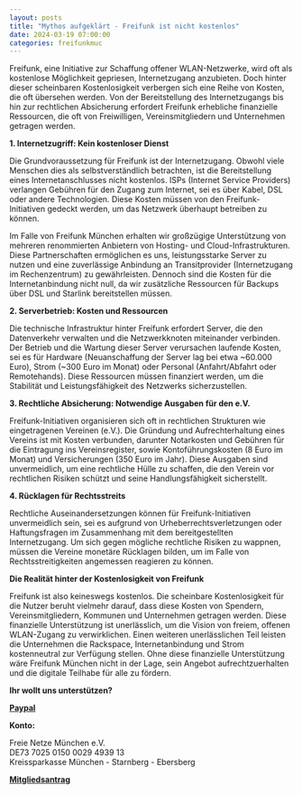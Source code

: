 ```yaml
---
layout: posts
title: "Mythos aufgeklärt - Freifunk ist nicht kostenlos"
date: 2024-03-19 07:00:00
categories: freifunkmuc
---
```


Freifunk, eine Initiative zur Schaffung offener WLAN-Netzwerke, wird oft als kostenlose Möglichkeit gepriesen, Internetzugang anzubieten. Doch hinter dieser scheinbaren Kostenlosigkeit verbergen sich eine Reihe von Kosten, die oft übersehen werden. Von der Bereitstellung des Internetzugangs bis hin zur rechtlichen Absicherung erfordert Freifunk erhebliche finanzielle Ressourcen, die oft von Freiwilligen, Vereinsmitgliedern und Unternehmen getragen werden.

**1. Internetzugriff: Kein kostenloser Dienst**

Die Grundvoraussetzung für Freifunk ist der Internetzugang. Obwohl viele Menschen dies als selbstverständlich betrachten, ist die Bereitstellung eines Internetanschlusses nicht kostenlos. ISPs (Internet Service Providers) verlangen Gebühren für den Zugang zum Internet, sei es über Kabel, DSL oder andere Technologien. Diese Kosten müssen von den Freifunk-Initiativen gedeckt werden, um das Netzwerk überhaupt betreiben zu können.

Im Falle von Freifunk München erhalten wir großzügige Unterstützung von mehreren renommierten Anbietern von Hosting- und Cloud-Infrastrukturen. Diese Partnerschaften ermöglichen es uns, leistungsstarke Server zu nutzen und eine zuverlässige Anbindung an Transitprovider (Internetzugang im Rechenzentrum) zu gewährleisten. Dennoch sind die Kosten für die Internetanbindung nicht null, da wir zusätzliche Ressourcen für Backups über DSL und Starlink bereitstellen müssen.

**2. Serverbetrieb: Kosten und Ressourcen**

Die technische Infrastruktur hinter Freifunk erfordert Server, die den Datenverkehr verwalten und die Netzwerkknoten miteinander verbinden. Der Betrieb und die Wartung dieser Server verursachen laufende Kosten, sei es für Hardware (Neuanschaffung der Server lag bei etwa ~60.000 Euro), Strom (~300 Euro im Monat) oder Personal (Anfahrt/Abfahrt oder Remotehands). Diese Ressourcen müssen finanziert werden, um die Stabilität und Leistungsfähigkeit des Netzwerks sicherzustellen.

**3. Rechtliche Absicherung: Notwendige Ausgaben für den e.V.**

Freifunk-Initiativen organisieren sich oft in rechtlichen Strukturen wie eingetragenen Vereinen (e.V.). Die Gründung und Aufrechterhaltung eines Vereins ist mit Kosten verbunden, darunter Notarkosten und Gebühren für die Eintragung ins Vereinsregister, sowie Kontoführungskosten (8 Euro im Monat) und Versicherungen (350 Euro im Jahr). Diese Ausgaben sind unvermeidlich, um eine rechtliche Hülle zu schaffen, die den Verein vor rechtlichen Risiken schützt und seine Handlungsfähigkeit sicherstellt.

**4. Rücklagen für Rechtsstreits**

Rechtliche Auseinandersetzungen können für Freifunk-Initiativen unvermeidlich sein, sei es aufgrund von Urheberrechtsverletzungen oder Haftungsfragen im Zusammenhang mit dem bereitgestellten Internetzugang. Um sich gegen mögliche rechtliche Risiken zu wappnen, müssen die Vereine monetäre Rücklagen bilden, um im Falle von Rechtsstreitigkeiten angemessen reagieren zu können.

**Die Realität hinter der Kostenlosigkeit von Freifunk**

Freifunk ist also keineswegs kostenlos. Die scheinbare Kostenlosigkeit für die Nutzer beruht vielmehr darauf, dass diese Kosten von Spendern, Vereinsmitgliedern, Kommunen und Unternehmen getragen werden. Diese finanzielle Unterstützung ist unerlässlich, um die Vision von freiem, offenen WLAN-Zugang zu verwirklichen. Einen weiteren unerlässlichen Teil leisten die Unternehmen die Rackspace, Internetanbindung und Strom kostenneutral zur Verfügung stellen. Ohne diese finanzielle Unterstützung wäre Freifunk München nicht in der Lage, sein Angebot aufrechtzuerhalten und die digitale Teilhabe für alle zu fördern.

**Ihr wollt uns unterstützen?**

[**Paypal**](https://paypal.me/ffmucspenden)

**Konto:**

Freie Netze München e.V.  
DE73 7025 0150 0029 4939 13  
Kreissparkasse München - Starnberg - Ebersberg

[**Mitgliedsantrag**](https://ffmuc.net/wiki/doku.php?id=ev:start)
